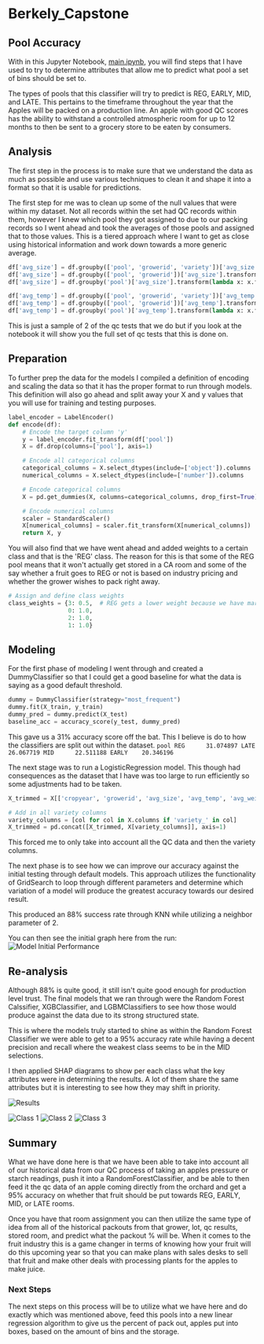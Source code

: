 # Berkely_Capstone
## Pool Accuracy
With in this Jupyter Notebook, [main.ipynb](./main_final.ipynb), you will find steps that I have used to try to determine attributes that allow me to predict what pool a set of bins should be set to.

The types of pools that this classifier will try to predict is REG, EARLY, MID, and LATE. This pertains to the timeframe throughout the year that the Apples will be packed on a production line. An apple with good QC scores has the ability to withstand a controlled atmospheric room for up to 12 months to then be sent to a grocery store to be eaten by consumers.

## Analysis
The first step in the process is to make sure that we understand the data as much as possible and use various techniques to clean it and shape it into a format so that it is usable for predictions.

The first step for me was to clean up some of the null values that were within my dataset. Not all records within the set had QC records within them, however I knew which pool they got assigned to due to our packing records so I went ahead and took the averages of those pools and assigned that to those values. This is a tiered approach where I want to get as close using historical information and work down towards a more generic average.

```python
df['avg_size'] = df.groupby(['pool', 'growerid', 'variety'])['avg_size'].transform(lambda x: x.fillna(x.mean()))
df['avg_size'] = df.groupby(['pool', 'growerid'])['avg_size'].transform(lambda x: x.fillna(x.mean()))
df['avg_size'] = df.groupby('pool')['avg_size'].transform(lambda x: x.fillna(x.mean()))

df['avg_temp'] = df.groupby(['pool', 'growerid', 'variety'])['avg_temp'].transform(lambda x: x.fillna(x.mean()))
df['avg_temp'] = df.groupby(['pool', 'growerid'])['avg_temp'].transform(lambda x: x.fillna(x.mean()))
df['avg_temp'] = df.groupby('pool')['avg_temp'].transform(lambda x: x.fillna(x.mean()))
```

This is just a sample of 2 of the qc tests that we do but if you look at the notebook it will show you the full set of qc tests that this is done on.

## Preparation
To further prep the data for the models I compiled a definition of encoding and scaling the data so that it has the proper format to run through models. This definition will also go ahead and split away your X and y values that you will use for training and testing purposes.

```python
label_encoder = LabelEncoder()
def encode(df):
    # Encode the target column 'y'
    y = label_encoder.fit_transform(df['pool'])
    X = df.drop(columns=['pool'], axis=1)

    # Encode all categorical columns
    categorical_columns = X.select_dtypes(include=['object']).columns
    numerical_columns = X.select_dtypes(include=['number']).columns

    # Encode categorical columns
    X = pd.get_dummies(X, columns=categorical_columns, drop_first=True)

    # Encode numerical columns
    scaler = StandardScaler()
    X[numerical_columns] = scaler.fit_transform(X[numerical_columns])
    return X, y
```

You will also find that we have went ahead and added weights to a certain class and that is the 'REG' class. The reason for this is that some of the REG pool means that it won't actually get stored in a CA room and some of the say whether a fruit goes to REG or not is based on industry pricing and whether the grower wishes to pack right away.
```python
# Assign and define class weights
class_weights = {3: 0.5,  # REG gets a lower weight because we have market price influence when it comes to selecting packing right away
                 0: 1.0,
                 2: 1.0,
                 1: 1.0}
```


## Modeling
For the first phase of modeling I went through and created a DummyClassifier so that I could get a good baseline for what the data is saying as a good default threshold.

```python
dummy = DummyClassifier(strategy="most_frequent")
dummy.fit(X_train, y_train)
dummy_pred = dummy.predict(X_test)
baseline_acc = accuracy_score(y_test, dummy_pred)
```

This gave us a 31% accuracy score off the bat. This I believe is do to how the classifiers are split out within the dataset.
    ```
    pool
    REG      31.074897
    LATE     26.067719
    MID      22.511188
    EARLY    20.346196
    ```

The next stage was to run a LogisticRegression model. This though had consequences as the dataset that I have was too large to run efficiently so some adjustments had to be taken.

```python
X_trimmed = X[['cropyear', 'growerid', 'avg_size', 'avg_temp', 'avg_weight', 'avg_starch', 'avg_pressure', 'avg_split', 'avg_watercore', 'avg_frozen', 'avg_tiacidity', 'avg_lightexposure']]

# Add in all variety columns
variety_columns = [col for col in X.columns if 'variety_' in col]
X_trimmed = pd.concat([X_trimmed, X[variety_columns]], axis=1)
```

This forced me to only take into account all the QC data and then the variety columns.

The next phase is to see how we can improve our accuracy against the initial testing through default models. This approach utilizes the functionality of GridSearch to loop through different parameters and determine which variation of a model will produce the greatest accuracy towards our desired result.

This produced an 88% success rate through KNN while utilizing a neighbor parameter of 2.

You can then see the initial graph here from the run:
![Model Initial Performance](./images/performance_results.png)

## Re-analysis
Although 88% is quite good, it still isn't quite good enough for production level trust. The final models that we ran through were the Random Forest Calssifier, XGBClassifier, and LGBMClassifiers to see how those would produce against the data due to its strong structured state.

This is where the models truly started to shine as within the Random Forest Classifier we were able to get to a 95% accuracy rate while having a decent precision and recall where the weakest class seems to be in the MID selections.

I then applied SHAP diagrams to show per each class what the key attributes were in determining the results. A lot of them share the same attributes but it is interesting to see how they may shift in priority.

![Results](./images/ensemble_model_comparison.png)

![Class 1](./images/shap_class1.png)
![Class 2](./images/shap_class2.png)
![Class 3](./images/shap_class3.png)

## Summary
What we have done here is that we have been able to take into account all of our historical data from our QC process of taking an apples pressure or starch readings, push it into a RandomForestClassifier, and be able to then feed it the qc data of an apple coming directly from the orchard and get a 95% accuracy on whether that fruit should be put towards REG, EARLY, MID, or LATE rooms.

Once you have that room assignment you can then utilize the same type of idea from all of the historical packouts from that grower, lot, qc results, stored room, and predict what the packout % will be. When it comes to the fruit industry this is a game changer in terms of knowing how your fruit will do this upcoming year so that you can make plans with sales desks to sell that fruit and make other deals with processing plants for the apples to make juice.

### Next Steps
The next steps on this process will be to utilize what we have here and do exactly which was mentioned above, feed this pools into a new linear regression algorithm to give us the percent of pack out, apples put into boxes, based on the amount of bins and the storage.

